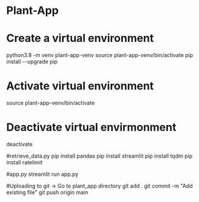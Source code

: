 # Plant-App
# Create a virtual environment
  python3.8 -m venv plant-app-venv
  source plant-app-venv/bin/activate
  pip install --upgrade pip

# Activate virtual environment
  source plant-app-venv/bin/activate

# Deactivate virtual envirmonment
  deactivate

#retrieve_data.py
  pip install pandas
  pip install streamlit
  pip install tqdm
  pip install ratelimit


#app.py
  streamlit run app.py

#Uploading to git
  -> Go to plant_app directory
  git add .
  git commit -m "Add existing file"
  git push origin main
